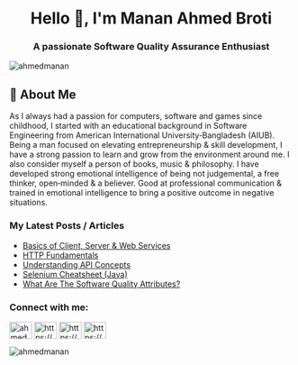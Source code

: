 <h1 align="center">Hello 👋, I'm Manan Ahmed Broti</h1>
<h3 align="center">A passionate Software Quality Assurance Enthusiast</h3>

<p align="left"> <img src="https://komarev.com/ghpvc/?username=ahmedmanan&label=Profile%20views&color=0e75b6&style=flat" alt="ahmedmanan" /> </p>

## 👤 About Me
As I always had a passion for computers, software and games since childhood, I started with an educational background in Software Engineering from American International University‑Bangladesh (AIUB). Being a man focused on elevating entrepreneurship & skill development, I have a strong passion to learn and grow from the environment around me. I also consider myself a person of books, music & philosophy. I have developed strong emotional intelligence of being not judgemental, a free thinker, open‑minded & a believer. Good at professional communication & trained in emotional intelligence to bring a positive outcome in negative situations.

### My Latest Posts / Articles 
<!-- BLOG-POST-LIST:START -->
- [Basics of  Client, Server &amp; Web Services](https://ahmedmanan.com/blog/basics-of-client-server-web-services/)
- [HTTP Fundamentals](https://ahmedmanan.com/blog/http-fundamentals/)
- [Understanding API Concepts](https://ahmedmanan.com/blog/understanding-api-concepts/)
- [Selenium Cheatsheet &lpar;Java&rpar;](https://ahmedmanan.com/blog/selenium-cheatsheet-java/)
- [What Are The Software Quality Attributes?](https://ahmedmanan.com/blog/what-are-the-software-quality-attributes/)
<!-- BLOG-POST-LIST:END -->

<h3 align="left">Connect with me:</h3>
<p align="left">
<a href="https://twitter.com/ahmed_mnn" target="blank"><img align="center" src="https://raw.githubusercontent.com/rahuldkjain/github-profile-readme-generator/master/src/images/icons/Social/twitter.svg" alt="ahmed_mnn" height="30" width="40" /></a>
<a href="https://linkedin.com/in/https://www.linkedin.com/in/ahmedmanan/" target="blank"><img align="center" src="https://raw.githubusercontent.com/rahuldkjain/github-profile-readme-generator/master/src/images/icons/Social/linked-in-alt.svg" alt="https://www.linkedin.com/in/ahmedmanan/" height="30" width="40" /></a>
<a href="https://fb.com/https://www.facebook.com/official.ahmedmanan" target="blank"><img align="center" src="https://raw.githubusercontent.com/rahuldkjain/github-profile-readme-generator/master/src/images/icons/Social/facebook.svg" alt="https://www.facebook.com/official.ahmedmanan" height="30" width="40" /></a>
<a href="/https://ahmedmanan.com/blog/feed/" target="blank"><img align="center" src="https://raw.githubusercontent.com/rahuldkjain/github-profile-readme-generator/master/src/images/icons/Social/rss.svg" alt="https://ahmedmanan.com/blog/feed/" height="30" width="40" /></a>
</p>

<p><img align="center" src="https://github-readme-streak-stats.herokuapp.com/?user=ahmedmanan&" alt="ahmedmanan" /></p>
